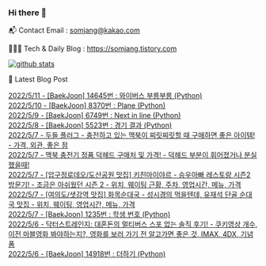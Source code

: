 ### Hi there 👋

📬  Contact Email : somjang@kakao.com

👨🏻‍💻  Tech & Daily Blog : https://somjang.tistory.com

[![github stats](https://github-readme-stats.vercel.app/api?username=SOMJANG&show_icons=true&hide_border=False)](https://somjang.tistory.com)

🤩 Latest Blog Post

[2022/5/11 - [BaekJoon] 14645번 : 와이버스 부릉부릉 (Python)](https://somjang.tistory.com/entry/BaekJoon-14645%EB%B2%88-%EC%99%80%EC%9D%B4%EB%B2%84%EC%8A%A4-%EB%B6%80%EB%A6%89%EB%B6%80%EB%A6%89-Python) <br>
[2022/5/10 - [BaekJoon] 8370번 : Plane (Python)](https://somjang.tistory.com/entry/BaekJoon-8370%EB%B2%88-Plane-Python) <br>
[2022/5/9 - [BaekJoon] 6749번 : Next in line (Python)](https://somjang.tistory.com/entry/BaekJoon-6749%EB%B2%88-Next-in-line-Python) <br>
[2022/5/8 - [BaekJoon] 5523번 : 경기 결과 (Python)](https://somjang.tistory.com/entry/BaekJoon-5523%EB%B2%88-%EA%B2%BD%EA%B8%B0-%EA%B2%B0%EA%B3%BC-Python) <br>
[2022/5/7 - 두들 플러그 - 충전하고 있는 맥북이 찌릿찌릿할 때 구매하면 좋은 아이템! - 가격, 외관, 좋은 점](https://somjang.tistory.com/entry/%EB%91%90%EB%93%A4-%ED%94%8C%EB%9F%AC%EA%B7%B8-%EC%B6%A9%EC%A0%84%ED%95%98%EA%B3%A0-%EC%9E%88%EB%8A%94-%EB%A7%A5%EB%B6%81%EC%9D%B4-%EC%B0%8C%EB%A6%BF%EC%B0%8C%EB%A6%BF%ED%95%A0-%EB%95%8C-%EA%B5%AC%EB%A7%A4%ED%95%98%EB%A9%B4-%EC%A2%8B%EC%9D%80-%EC%95%84%EC%9D%B4%ED%85%9C-%EA%B0%80%EA%B2%A9-%EC%99%B8%EA%B4%80-%EC%A2%8B%EC%9D%80-%EC%A0%90) <br>
[2022/5/7 - 맥북 충전기 정품 덕헤드 구매처 및 가격! - 덕헤드 부분이 휘어졌거나 분실했을때!](https://somjang.tistory.com/entry/%EB%A7%A5%EB%B6%81-%EC%B6%A9%EC%A0%84%EA%B8%B0-%EC%A0%95%ED%92%88-%EB%8D%95%ED%97%A4%EB%93%9C-%EA%B5%AC%EB%A7%A4%EC%B2%98-%EB%B0%8F-%EA%B0%80%EA%B2%A9-%EB%8D%95%ED%97%A4%EB%93%9C-%EB%B6%80%EB%B6%84%EC%9D%B4-%ED%9C%98%EC%96%B4%EC%A1%8C%EA%B1%B0%EB%82%98-%EB%B6%84%EC%8B%A4%ED%96%88%EC%9D%84%EB%95%8C) <br>
[2022/5/7 - [압구정로데오/도산공원 맛집] 키친마이야르 - 승우아빠 레스토랑 시즌2 방문기! - 조금은 아쉬웠던 시즌 2 - 위치, 웨이팅 근황, 주차, 영업시간, 메뉴, 가격](https://somjang.tistory.com/entry/%EC%95%95%EA%B5%AC%EC%A0%95%EB%A1%9C%EB%8D%B0%EC%98%A4%EB%8F%84%EC%82%B0%EA%B3%B5%EC%9B%90-%EB%A7%9B%EC%A7%91-%ED%82%A4%EC%B9%9C%EB%A7%88%EC%9D%B4%EC%95%BC%EB%A5%B4-%EC%8A%B9%EC%9A%B0%EC%95%84%EB%B9%A0-%EB%A0%88%EC%8A%A4%ED%86%A0%EB%9E%91-%EC%8B%9C%EC%A6%8C2-%EB%B0%A9%EB%AC%B8%EA%B8%B0-%EC%A1%B0%EA%B8%88%EC%9D%80-%EC%95%84%EC%89%AC%EC%9B%A0%EB%8D%98-%EC%8B%9C%EC%A6%8C-2-%EC%9C%84%EC%B9%98-%EC%9B%A8%EC%9D%B4%ED%8C%85-%EA%B7%BC%ED%99%A9-%EC%98%81%EC%97%85%EC%8B%9C%EA%B0%84-%EB%A9%94%EB%89%B4-%EA%B0%80%EA%B2%A9) <br>
[2022/5/7 - [여의도/샛강역 맛집] 화목순대국 - 성시경의 먹을텐데, 유재석 단골 순대국 맛집 - 위치, 웨이팅, 영업시간, 메뉴, 가격](https://somjang.tistory.com/entry/%EC%97%AC%EC%9D%98%EB%8F%84%EC%83%9B%EA%B0%95%EC%97%AD-%EB%A7%9B%EC%A7%91-%ED%99%94%EB%AA%A9%EC%88%9C%EB%8C%80%EA%B5%AD-%EC%84%B1%EC%8B%9C%EA%B2%BD%EC%9D%98-%EB%A8%B9%EC%9D%84%ED%85%90%EB%8D%B0-%EC%9C%A0%EC%9E%AC%EC%84%9D-%EB%8B%A8%EA%B3%A8-%EC%88%9C%EB%8C%80%EA%B5%AD-%EB%A7%9B%EC%A7%91-%EC%9C%84%EC%B9%98-%EC%9B%A8%EC%9D%B4%ED%8C%85-%EC%98%81%EC%97%85%EC%8B%9C%EA%B0%84-%EB%A9%94%EB%89%B4-%EA%B0%80%EA%B2%A9) <br>
[2022/5/7 - [BaekJoon] 1235번 : 학생 번호 (Python)](https://somjang.tistory.com/entry/BaekJoon-1235%EB%B2%88-%ED%95%99%EC%83%9D-%EB%B2%88%ED%98%B8-Python) <br>
[2022/5/6 - 닥터스트레인지: 대혼돈의 멀티버스 스포 없는 솔직 후기! - 쿠키영상 개수, 이전 마블영화 봐야하는지?, 영화를 보러 가기 전 알고가면 좋은 것, IMAX, 4DX, 기념품](https://somjang.tistory.com/entry/%EB%8B%A5%ED%84%B0%EC%8A%A4%ED%8A%B8%EB%A0%88%EC%9D%B8%EC%A7%80-%EB%8C%80%ED%98%BC%EB%8F%88%EC%9D%98-%EB%A9%80%ED%8B%B0%EB%B2%84%EC%8A%A4-%EC%8A%A4%ED%8F%AC-%EC%97%86%EB%8A%94-%EC%86%94%EC%A7%81-%ED%9B%84%EA%B8%B0-%EC%BF%A0%ED%82%A4%EC%98%81%EC%83%81-%EA%B0%9C%EC%88%98-%EC%98%81%ED%99%94%EB%A5%BC-%EB%B3%B4%EB%9F%AC-%EA%B0%80%EA%B8%B0-%EC%A0%84-%EC%95%8C%EA%B3%A0%EA%B0%80%EB%A9%B4-%EC%A2%8B%EC%9D%80-%EA%B2%83-IMAX-4DX) <br>
[2022/5/6 - [BaekJoon] 14918번 : 더하기 (Python)](https://somjang.tistory.com/entry/BaekJoon-14918%EB%B2%88-%EB%8D%94%ED%95%98%EA%B8%B0-Python) <br>
